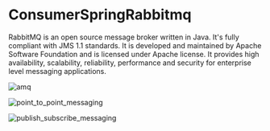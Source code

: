 # ConsumerSpringRabbitmq
RabbitMQ is an open source message broker written in Java. 
It's fully compliant with JMS 1.1 standards. 
It is developed and maintained by Apache Software Foundation and is licensed under Apache license. 
It provides high availability, scalability, reliability, 
performance and security for enterprise level messaging applications.

![amq](https://user-images.githubusercontent.com/15075906/192136563-d98b3695-6f91-4d69-8cb3-0b0153af4931.png)

![point_to_point_messaging](https://user-images.githubusercontent.com/15075906/192136579-51c4afb5-ee6a-46f0-9eb0-8f6fe425fecf.png)

![publish_subscribe_messaging](https://user-images.githubusercontent.com/15075906/192136586-cee63471-0996-4b37-9941-c09c56711abf.png)
